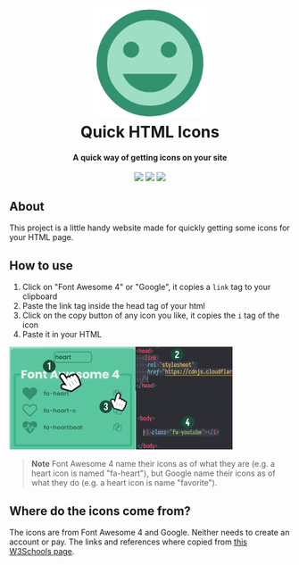 <h1 align="center">
  <br>
  <img src="./favicon.png" width="200" />
  <br>
  Quick HTML Icons
  <h4 align="center">A quick way of getting icons on your site</h4>
</h1>
<p align="center">
  <img src="https://img.shields.io/badge/icons-1715-blue" />
  <img src="https://img.shields.io/badge/status-online-green" />
  <img src="https://img.shields.io/badge/licence-MIT-red" />
</p>

## About

This project is a little handy website made for quickly getting some icons for your HTML page.

## How to use

1. Click on "Font Awesome 4" or "Google", it copies a `link` tag to your clipboard
2. Paste the link tag inside the head tag of your html
3. Click on the copy button of any icon you like, it copies the `i` tag of the icon
4. Paste it in your HTML

<img src="./img/help.png" width="400" />

> **Note**
> Font Awesome 4 name their icons as of what they are (e.g. a heart icon is named "fa-heart"),
> but Google name their icons as of what they do (e.g. a heart icon is name "favorite").

## Where do the icons come from?

The icons are from Font Awesome 4 and Google. Neither needs to create an account or pay.
The links and references where copied from [this W3Schools page](https://www.w3schools.com/icons/icons_reference.asp).
